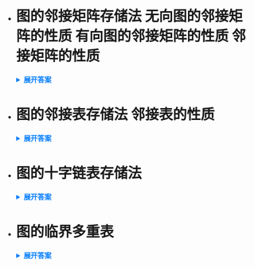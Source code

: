 - # 图的邻接矩阵存储法 无向图的邻接矩阵的性质 有向图的邻接矩阵的性质 邻接矩阵的性质

  <details>
    <summary style="font-weight: bold; color: #007bff;">展开答案</summary>
    <ul>    
    <li style="color: blue;">我们需要保存 V和E以及E和V的关系 我们通过一个一维数组存储V 二维数组存储V和E的关系 这个存储方法就是邻接矩阵方法 </li>
    <li style="color: blue;">二维数组中 A[i][j] = 1 代表 i-j有边 =0 代表无边</li>
    <li style="color: blue;">对于无向图 他的邻接矩阵是一个对称矩阵 也就是A^T=A 对于有向图 要求A[i][j]代表i->j</li>
    <li style="color: blue;">对于带权图 可以把里面的内容修改为权值 没有权的修改为0或者∞</li>
    <li style="color: blue;">无向图的邻接矩阵的性质：1. 邻接矩阵一定是唯一的  并且对称 存储的时候可以压缩存储 2.邻接矩阵的第i行/i列 的非零元素的个数就是顶点i的度</li>
    <li style="color: blue;">有向图的邻接矩阵的性质：1. 有向图的第i行非零元素 个数是 有向图的出度 第i列非零元素是 有向图的入度  </li>
    <li style="color: blue;">邻接矩阵的性质：1. 邻接矩阵可以快速确定两个节点之间是否有边 但是要确定有多少边 就需要遍历整个邻接矩阵 2.邻接矩阵用于存储稠密图很好 3. 邻接矩阵A的n次幂 计算结果 每个元素都代表 这个元素的行 到这个元素的列 经过n个节点的 路径长度是多少</li>
    </ul>
  </details>
  
- # 图的邻接表存储法 邻接表的性质

  <details>
    <summary style="font-weight: bold; color: #007bff;">展开答案</summary>
    <ul>    
    <li style="color: blue;">如果使用邻接矩阵存储 稀疏图 那么就会浪费许多空间 邻接表法有点类似与树的孩子表示法 通过一个数组 data,next 代表每个节点以及他的边 通过一个单链表 adjvex,nextarc 存储 连接的节点以及下一个连接的指针 对于无向图 他的next 单链表中存储的都是出度 </li>
    <li style="color: blue;">邻接表的性质:1.如果G是无向图 那么存储空间为O(V+2E) 对于有向图存储空间为O(V+E) 2.邻接表用于存储稀疏图很好 3.邻接表中 给出一个节点 可以很好的找到他连接的其他节点 以及有向图的出度 但是在邻接表中查找两个节点是否存在边 就需要遍历整个邻接表（有向图） 4.邻接表不唯一</li>
    </ul>
  </details>
  
- # 图的十字链表存储法

  <details>
    <summary style="font-weight: bold; color: #007bff;">展开答案</summary>
    <ul>    
    <li style="color: blue;">是一个难的存储结构了解即可 他是对于解决有向图问题的 链式存储结构 有向图的每个边都使用一个存储结构表示 定点也用顶点存储结构表示 弧节点为(tailverx,headvex,hlink,tlink,info) 前面两个存储弧尾和弧头的节点编号 hlink指向弧头相同的下一个节点 tlink指向弧尾相同的下一个节点 info存储弧的信息（权），  节点为(data,firstin,firstout) data存储数据 firstin存储指向以data节点为弧头的第一个弧 firstout指向 以data节点为弧尾的第一个弧 </li>
    </ul>
  </details>
  
- # 图的临界多重表

  <details>
    <summary style="font-weight: bold; color: #007bff;">展开答案</summary>
    <ul>    
    <li style="color: blue;">有点类似十字链表 但是用于解决无向图问题 边节点（ivex,ilink,jvex,jlink,info) ivex和jvex用于表示这个边连接的两个节点编号 ilink jlink用于表示依附ivex和jvex的下一边节点 info表示权 节点(data,firstedge) data表示数据 firstedge表示本节点第一个边</li>
    </ul>
  </details>